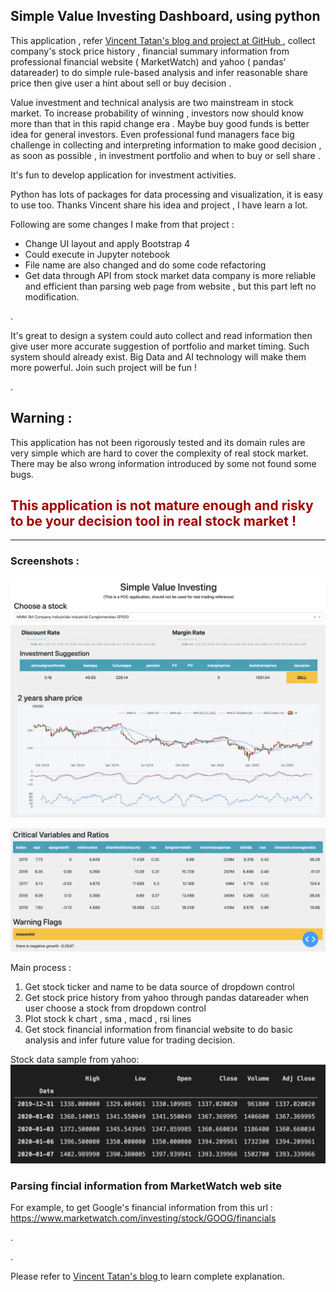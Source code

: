 ## Simple Value Investing Dashboard, using python 

This application , refer [Vincent Tatan's blog and project at GitHub ](https://towardsdatascience.com/value-investing-dashboard-with-python-beautiful-soup-and-dash-python-43002f6a97ca) , collect company's stock price history , financial summary information from professional financial website ( MarketWatch) and yahoo ( pandas' datareader) to do simple rule-based analysis and infer reasonable share price then give user a hint about sell or buy decision .

Value investment and technical analysis are two mainstream in stock market. To increase probability of winning , investors now should know more than that in this rapid change era . Maybe buy good funds is better idea for general investors.  Even professional fund managers face big challenge in collecting and interpreting information to make good decision , as soon as possible , in investment portfolio and when to buy or sell share . 

It's fun to develop application for investment activities. 

Python has lots of packages for data processing and visualization, it is easy to use too.  Thanks Vincent share his idea and project , I have learn a lot.  

Following are some changes I make from that project :
- Change UI layout and apply Bootstrap 4
- Could execute in Jupyter notebook
- File name are also changed and do some code refactoring
- Get data through API from stock market data company is more reliable and efficient than parsing web page from website , but this part left no modification.

.


It's great to design a system could auto collect and read information then give user more accurate suggestion of portfolio and market timing. Such system should already exist.  Big Data and AI technology will make them more powerful.  Join such project will be fun !

.

## Warning : ##
This application has not been rigorously tested and its domain rules are very simple which are hard to cover the complexity of real stock market. There may be also wrong information introduced by some not found some bugs.
## <span style='color:#a00000'>This application is not mature enough and risky to be your decision tool in real stock market !</span>



-------

### Screenshots : 

![](data/../assets/dashboard-s1.png)

![](data/../assets/dashboard-s2.png)

Main process :
1. Get stock ticker and name to be data source of dropdown control
2. Get stock price history from yahoo through pandas datareader when user choose a stock from dropdown control
3. Plot stock k chart , sma  , macd , rsi lines
4. Get stock financial information from financial website to do basic analysis and infer future value for trading decision.

Stock data sample from yahoo:
![](data/../assets/stockpricedata_from_yahoo.png)

### Parsing fincial information from MarketWatch web site
For example, to get Google's financial information from this url : https://www.marketwatch.com/investing/stock/GOOG/financials



.

.


Please refer to [Vincent Tatan's blog ](https://towardsdatascience.com/value-investing-dashboard-with-python-beautiful-soup-and-dash-python-43002f6a97ca) to learn complete explanation.